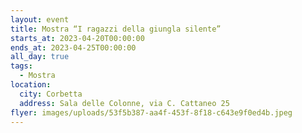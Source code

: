 ```yaml
---
layout: event
title: Mostra “I ragazzi della giungla silente”
starts_at: 2023-04-20T00:00:00
ends_at: 2023-04-25T00:00:00
all_day: true
tags:
  - Mostra
location:
  city: Corbetta
  address: Sala delle Colonne, via C. Cattaneo 25
flyer: images/uploads/53f5b387-aa4f-453f-8f18-c643e9f0ed4b.jpeg
---
```

